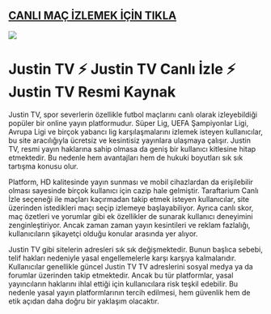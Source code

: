 ## <a href="https://kslnk.com/canliizle">CANLI MAÇ İZLEMEK İÇİN TIKLA</a>

<a hreF="https://kslnk.com/canliizle"><img src="https://i.ibb.co/zW0dfbfw/image.png"></a>

# Justin TV ⚡ Justin TV Canlı İzle ⚡ Justin TV Resmi Kaynak

Justin TV, spor severlerin özellikle futbol maçlarını canlı olarak izleyebildiği popüler bir online yayın platformudur. Süper Lig, UEFA Şampiyonlar Ligi, Avrupa Ligi ve birçok yabancı lig karşılaşmalarını izlemek isteyen kullanıcılar, bu site aracılığıyla ücretsiz ve kesintisiz yayınlara ulaşmaya çalışır. Justin TV, resmi yayın haklarına sahip olmasa da geniş bir kullanıcı kitlesine hitap etmektedir. Bu nedenle hem avantajları hem de hukuki boyutları sık sık tartışma konusu olur.

Platform, HD kalitesinde yayın sunması ve mobil cihazlardan da erişilebilir olması sayesinde birçok kullanıcı için cazip hale gelmiştir. Taraftarium Canlı İzle seçeneği ile maçları kaçırmadan takip etmek isteyen kullanıcılar, site üzerinden istedikleri maçı seçip izlemeye başlayabiliyor. Ayrıca canlı skor, maç özetleri ve yorumlar gibi ek özellikler de sunarak kullanıcı deneyimini zenginleştiriyor. Ancak zaman zaman yayın kesintileri ve reklam fazlalığı, kullanıcıların şikayetçi olduğu konular arasında yer alıyor.

Justin TV gibi sitelerin adresleri sık sık değişmektedir. Bunun başlıca sebebi, telif hakları nedeniyle yasal engellemelerle karşı karşıya kalmalarıdır. Kullanıcılar genellikle güncel Justin TV TV adreslerini sosyal medya ya da forumlar üzerinden takip etmektedir. Ancak bu tür platformlar, yasal yayıncıların haklarını ihlal ettiği için kullanıcılara risk teşkil edebilir. Bu nedenle yasal yayın platformlarının tercih edilmesi, hem güvenlik hem de etik açıdan daha doğru bir yaklaşım olacaktır.
